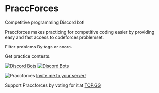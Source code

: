 # PraccForces
Competitive programming Discord bot!

Praccforces makes practicing for competitive coding easier by providing easy and fast access to codeforces problemset.

Filter problems By tags or score.

Get practice contests.

[![Discord Bots](https://top.gg/api/widget/status/794901156890673162.svg)](https://top.gg/bot/691416325557452861)
[![Discord Bots](https://top.gg/api/widget/servers/794901156890673162.svg)](https://top.gg/bot/691416325557452861)

![Praccforces](https://top.gg/_next/image?url=https%3A%2F%2Fimages.discordapp.net%2Favatars%2F794901156890673162%2F8de21d514c9f90fb9ed09de7d2f2be1c.png%3Fsize%3D128&w=128&q=75)
[Invite me to your server!](https://discord.com/oauth2/authorize?client_id=794901156890673162&permissions=380104993856&scope=bot%20applications.commands)

Support Praccforces by voting for it at [TOP.GG](https://top.gg/bot/794901156890673162/vote)
